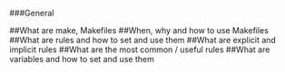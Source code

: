 ###General

##What are make, Makefiles
##When, why and how to use Makefiles
##What are rules and how to set and use them
##What are explicit and implicit rules
##What are the most common / useful rules
##What are variables and how to set and use them
